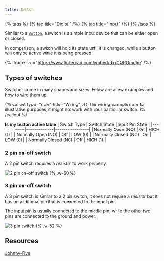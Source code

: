 ```yaml
---
title: Switch
---
```


{% tags %}
{% tag title="Digital" /%}
{% tag title="Input" /%}
{% /tags %}

Similar to a [`Button`](/docs/microflow-studio/nodes/hardware/button), a switch is a simple input device that can be either open or closed.

In comparison, a switch will hold its state until it is changed, while a button will only be active while it is being pressed.

{% iframe src="https://www.tinkercad.com/embed/dxxCQPOmd5e" /%}

## Types of switches

Switches come in many shapes and sizes. Below are a few examples and how to wire them up.

{% callout type="note" title="Wiring" %}
The wiring examples are for illustrative purposes, it might not work with your particular switch.
{% /callout %}

**Is my button active table**
| Switch Type | Switch State | Input Pin State |
|-------------|--------------|-----------------|
| Normally Open (NO) | On | HIGH (1) |
| Normally Open (NO) | Off | LOW (0) |
| Normally Closed (NC) | On | LOW (0) |
| Normally Closed (NC) | Off | HIGH (1) |

### 2 pin on-off switch

A 2 pin switch requires a _resistor_ to work properly.

![2 pin on-off switch](/images/2-pin-on-off-switch.svg) {%  .w-60  %}

### 3 pin on-off switch

A 3 pin switch is similar to a 2 pin switch, it does not require a _resistor_ but it has an additional pin that is connected to the input pin.

The input pin is usually connected to the middle pin, while the other two pins are connected to the ground and power.

![3 pin switch](/images/3-pin-on-off-switch.svg) {%  .w-52  %}

## Resources

[Johnny-Five](https://johnny-five.io/api/switch/)
